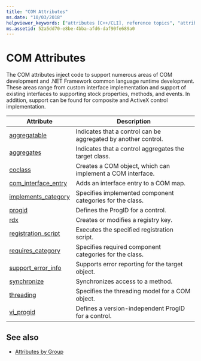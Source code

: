 ```yaml
---
title: "COM Attributes"
ms.date: "10/03/2018"
helpviewer_keywords: ["attributes [C++/CLI], reference topics", "attributes [COM]", "COM, attributes"]
ms.assetid: 52a5dd70-e8be-4bba-afd6-daf90fe689a0
---
```

# COM Attributes

The COM attributes inject code to support numerous areas of COM development and .NET Framework common language runtime development. These areas range from custom interface implementation and support of existing interfaces to supporting stock properties, methods, and events. In addition, support can be found for composite and ActiveX control implementation.

|Attribute|Description|
|---------------|-----------------|
|[aggregatable](aggregatable.md)|Indicates that a control can be aggregated by another control.|
|[aggregates](aggregates.md)|Indicates that a control aggregates the target class.|
|[coclass](coclass.md)|Creates a COM object, which can implement a COM interface.|
|[com_interface_entry](com-interface-entry-cpp.md)|Adds an interface entry to a COM map.|
|[implements_category](implements-category.md)|Specifies implemented component categories for the class.|
|[progid](progid.md)|Defines the ProgID for a control.|
|[rdx](rdx.md)|Creates or modifies a registry key.|
|[registration_script](registration-script.md)|Executes the specified registration script.|
|[requires_category](requires-category.md)|Specifies required component categories for the class.|
|[support_error_info](support-error-info.md)|Supports error reporting for the target object.|
|[synchronize](synchronize.md)|Synchronizes access to a method.|
|[threading](threading-cpp.md)|Specifies the threading model for a COM object.|
|[vi_progid](vi-progid.md)|Defines a version-independent ProgID for a control.|

## See also

- [Attributes by Group](attributes-by-group.md)
